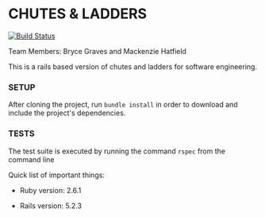 # CHUTES & LADDERS
[![Build Status](https://travis-ci.org/BryceGraves/chutes-and-ladders.svg?branch=develop)](https://travis-ci.org/BryceGraves/chutes-and-ladders)

Team Members: Bryce Graves and Mackenzie Hatfield

This is a rails based version of chutes and ladders for software engineering.

### SETUP
After cloning the project, run ```bundle install``` in order
to download and include the project's dependencies.

### TESTS
The test suite is executed by running the command ```rspec```
from the command line

Quick list of important things:

* Ruby version: 2.6.1

* Rails version: 5.2.3
